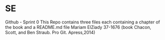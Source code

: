 # SE
Github - Sprint 0
This Repo contains three files each containing a chapter of the book and a README.md file
Mariam ElZiady 37-1676
(book Chacon, Scott, and Ben Straub. Pro Git. Apress,2014)